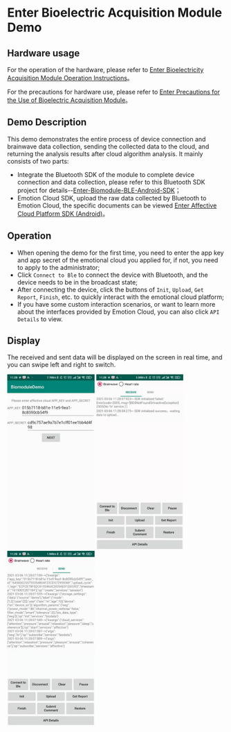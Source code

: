 # Enter Bioelectric Acquisition Module Demo

## Hardware usage
For the operation of the hardware, please refer to [Enter Bioelectricity Acquisition Module Operation Instructions](https://docs.affectivecloud.com/📲蓝牙采集模块/回车生物电蓝牙采集模块操作说明.html)。

For the precautions for hardware use, please refer to [Enter Precautions for the Use of Bioelectric Acquisition Module](https://docs.affectivecloud.com/📲蓝牙采集模块/回车蓝牙生物电采集模块使用注意事项.html)。

## Demo Description

This demo demonstrates the entire process of device connection and brainwave data collection, sending the collected data to the cloud, and returning the analysis results after cloud algorithm analysis. It mainly consists of two parts:
* Integrate the Bluetooth SDK of the module to complete device connection and data collection, please refer to this Bluetooth SDK project for details--[Enter-Biomodule-BLE-Android-SDK](https://github.com/Entertech/Enter-Biomodule-BLE-Android-SDK/blob/master/README_EN.md)；
* Emotion Cloud SDK, upload the raw data collected by Bluetooth to Emotion Cloud, the specific documents can be viewed [Enter Affective Cloud Platform SDK (Android)](../README_EN.md)。

## Operation
* When opening the demo for the first time, you need to enter the app key and app secret of the emotional cloud you applied for, if not, you need to apply to the administrator;
* Click `Connect to Ble` to connect the device with Bluetooth, and the device needs to be in the broadcast state;
* After connecting the device, click the buttons of `Init`, `Upload`, `Get Report`, `Finish`, etc. to quickly interact with the emotional cloud platform;
* If you have some custom interaction scenarios, or want to learn more about the interfaces provided by Emotion Cloud, you can also click `API Details` to view.
## Display
The received and sent data will be displayed on the screen in real time, and you can swipe left and right to switch.

<img src="../media/demo_en.jpeg" width="40%">

<img src="../media/receive_en.jpeg" width="40%">

<img src="../media/send_en.jpeg" width="40%">
